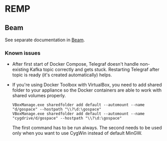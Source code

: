 # REMP

## Beam

See separate documentation in [Beam](Beam).

### Known issues

- After first start of Docker Compose, Telegraf doesn't handle non-existing Kafka topic correctly and gets stuck. 
Restarting Telegraf after topic is ready (it's created automatically) helps.

- If you're using Docker Toolbox with VirtualBox, you need to add shared folder to your appliance so the Docker containers
are able to work with shared volumes properly.

    ```
    VBoxManage.exe sharedfolder add default --automount --name "d/gospace" --hostpath "\\?\d:\gospace"
    VBoxManage.exe sharedfolder add default --automount --name "cygdrive/d/gospace" --hostpath "\\?\d:\gospace"
    ```

    The first command has to be run always. The second needs to be used only when you want to use CygWin instead of default MinGW.
